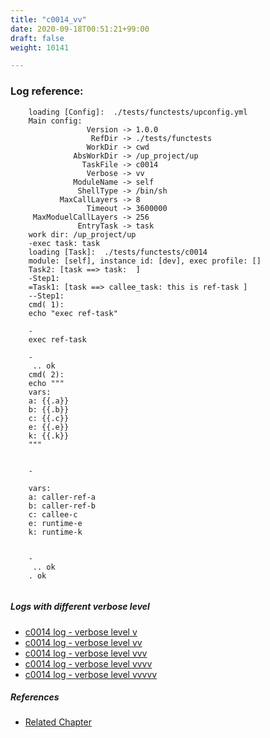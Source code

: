 ```yaml
---
title: "c0014_vv"
date: 2020-09-18T00:51:21+99:00
draft: false
weight: 10141

---
```


### Log reference: <no value>

```
    loading [Config]:  ./tests/functests/upconfig.yml
    Main config:
                 Version -> 1.0.0
                  RefDir -> ./tests/functests
                 WorkDir -> cwd
              AbsWorkDir -> /up_project/up
                TaskFile -> c0014
                 Verbose -> vv
              ModuleName -> self
               ShellType -> /bin/sh
           MaxCallLayers -> 8
                 Timeout -> 3600000
     MaxModuelCallLayers -> 256
               EntryTask -> task
    work dir: /up_project/up
    -exec task: task
    loading [Task]:  ./tests/functests/c0014
    module: [self], instance id: [dev], exec profile: []
    Task2: [task ==> task:  ]
    -Step1:
    =Task1: [task ==> callee_task: this is ref-task ]
    --Step1:
    cmd( 1):
    echo "exec ref-task"
    
    -
    exec ref-task
    
    -
     .. ok
    cmd( 2):
    echo """
    vars:
    a: {{.a}}
    b: {{.b}}
    c: {{.c}}
    e: {{.e}}
    k: {{.k}}
    """
    
    
    -
    
    vars:
    a: caller-ref-a
    b: caller-ref-b
    c: callee-c
    e: runtime-e
    k: runtime-k
    
    
    -
     .. ok
    . ok
    
```

##### Logs with different verbose level
* [c0014 log - verbose level v](../../logs/c0014_v)
* [c0014 log - verbose level vv](../../logs/c0014_vv)
* [c0014 log - verbose level vvv](../../logs/c0014_vvv)
* [c0014 log - verbose level vvvv](../../logs/c0014_vvvv)
* [c0014 log - verbose level vvvvv](../../logs/c0014_vvvvv)

##### References
* [Related Chapter](../../vars/c0014)
